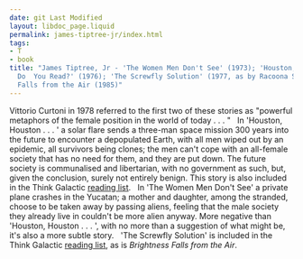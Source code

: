 ```yaml
---
date: git Last Modified
layout: libdoc_page.liquid
permalink: james-tiptree-jr/index.html
tags:
- T
- book
title: "James Tiptree, Jr - 'The Women Men Don't See' (1973); 'Houston, Houston,
  Do  You Read?' (1976); 'The Screwfly Solution' (1977, as by Racoona Sheldon);  Brightness
  Falls from the Air (1985)"
---
```


Vittorio Curtoni in 1978 referred to the first two of  these stories as  "powerful metaphors of the female position in the world of today . . . "
 
In 'Houston, Houston . . . ' a solar flare  sends a three-man space mission 300 years into the future to encounter a  depopulated Earth, with all men wiped out by an epidemic, all survivors being  clones; the men can't cope with an all-female society that has no need for them,  and they are put down. The future society is communalised and libertarian, with  no government as such, but, given the conclusion, surely not entirely benign.  This story is also included in the Think Galactic <a href="http://thinkgalactic.org/reading-lists/by-author/">reading list</a>.
 
In 'The Women Men Don't See' a private plane  crashes in the Yucatan; a mother and daughter, among the stranded, choose to be  taken away by passing aliens, feeling that the male society they already live in  couldn't be more alien anyway. More negative than 'Houston, Houston . . . ',  with no more than a suggestion of what might be, it's also a more subtle story.
 
'The Screwfly Solution' is included in the  Think Galactic <a href="http://thinkgalactic.org/reading-lists/by-author/"> reading list</a>, as is _Brightness Falls from the Air_.